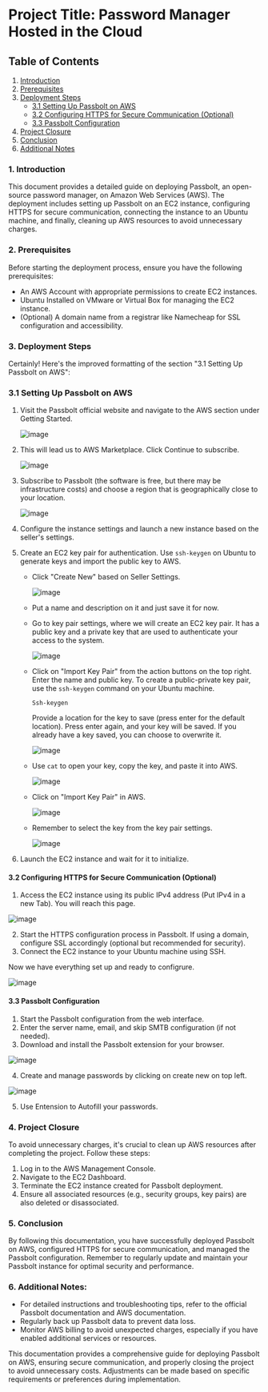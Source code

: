 
# Project Title: Password Manager Hosted in the Cloud

## Table of Contents
1. [Introduction](#introduction)
2. [Prerequisites](#prerequisites)
3. [Deployment Steps](#deployment-steps)
   - [3.1 Setting Up Passbolt on AWS](#setting-up-passbolt-on-aws)
   - [3.2 Configuring HTTPS for Secure Communication (Optional)](#configuring-https-for-secure-communication-optional)
   - [3.3 Passbolt Configuration](#passbolt-configuration)
4. [Project Closure](#project-closure)
5. [Conclusion](#conclusion)
6. [Additional Notes](#additional-notes)


### **1. Introduction<a name="introduction"></a>**

This document provides a detailed guide on deploying Passbolt, an open-source password manager, on Amazon Web Services (AWS). The deployment includes setting up Passbolt on an EC2 instance, configuring HTTPS for secure communication, connecting the instance to an Ubuntu machine, and finally, cleaning up AWS resources to avoid unnecessary charges.


### **2. Prerequisites**

Before starting the deployment process, ensure you have the following prerequisites:

- An AWS Account with appropriate permissions to create EC2 instances.
- Ubuntu Installed on VMware or Virtual Box for managing the EC2 instance.
- (Optional) A domain name from a registrar like Namecheap for SSL configuration and accessibility.


### **3. Deployment Steps**
Certainly! Here's the improved formatting of the section "3.1 Setting Up Passbolt on AWS":

### **3.1 Setting Up Passbolt on AWS**

1. Visit the Passbolt official website and navigate to the AWS section under Getting Started.

   ![image](https://github.com/ijlal321/Cyber-Security-Projects/assets/103317626/060b3d72-43f1-4c54-94e6-3f3531d1f003)

2. This will lead us to AWS Marketplace. Click Continue to subscribe.

   ![image](https://github.com/ijlal321/Cyber-Security-Projects/assets/103317626/4976ab8f-93f7-4036-a3c8-e9076153ac2b)

3. Subscribe to Passbolt (the software is free, but there may be infrastructure costs) and choose a region that is geographically close to your location.

   ![image](https://github.com/ijlal321/Cyber-Security-Projects/assets/103317626/89ceea9e-b892-4c4f-b8ef-e67be114d5f4)

4. Configure the instance settings and launch a new instance based on the seller's settings.

5. Create an EC2 key pair for authentication. Use `ssh-keygen` on Ubuntu to generate keys and import the public key to AWS.

   - Click "Create New" based on Seller Settings.

     ![image](https://github.com/ijlal321/Cyber-Security-Projects/assets/103317626/82373a5e-12a5-435b-832e-eeb645484e1b)

   - Put a name and description on it and just save it for now.

   - Go to key pair settings, where we will create an EC2 key pair. It has a public key and a private key that are used to authenticate your access to the system.

     ![image](https://github.com/ijlal321/Cyber-Security-Projects/assets/103317626/52ec0702-c4e0-48ba-b632-8b462042187e)

   - Click on "Import Key Pair" from the action buttons on the top right. Enter the name and public key. To create a public-private key pair, use the `ssh-keygen` command on your Ubuntu machine.
   
     ```
     Ssh-keygen
     ```

     Provide a location for the key to save (press enter for the default location). Press enter again, and your key will be saved. If you already have a key saved, you can choose to overwrite it.

     ![image](https://github.com/ijlal321/Cyber-Security-Projects/assets/103317626/8067aee2-82b7-4b39-a197-9f1cf6f50aec)

   - Use `cat` to open your key, copy the key, and paste it into AWS.

     ![image](https://github.com/ijlal321/Cyber-Security-Projects/assets/103317626/8e78209f-d9d8-49df-8aa6-4f0e4607ec7f)

   - Click on "Import Key Pair" in AWS.

     ![image](https://github.com/ijlal321/Cyber-Security-Projects/assets/103317626/b4a9a9f4-e04a-45ce-9e46-8b579d43c8f9)

   - Remember to select the key from the key pair settings.

     ![image](https://github.com/ijlal321/Cyber-Security-Projects/assets/103317626/0946fd47-6e7e-47cd-98e0-8762de248acf)

6. Launch the EC2 instance and wait for it to initialize.

#### **3.2 Configuring HTTPS for Secure Communication (Optional)**

1. Access the EC2 instance using its public IPv4 address (Put IPv4 in a new Tab). You will reach this page.

![image](https://github.com/ijlal321/Cyber-Security-Projects/assets/103317626/7cb60b0b-5b99-4ae3-84a2-0fa6e591850e)

2. Start the HTTPS configuration process in Passbolt. If using a domain, configure SSL accordingly (optional but recommended for security).
3. Connect the EC2 instance to your Ubuntu machine using SSH.

Now we have everything set up and ready to configrure.

![image](https://github.com/ijlal321/Cyber-Security-Projects/assets/103317626/00b87c77-2167-40c5-a817-9eb57b749382)


#### **3.3 Passbolt Configuration**

1. Start the Passbolt configuration from the web interface.
2. Enter the server name, email, and skip SMTB configuration (if not needed).
3. Download and install the Passbolt extension for your browser.

![image](https://github.com/ijlal321/Cyber-Security-Projects/assets/103317626/446fec87-b57d-4369-b31f-94a939a6e78d)

4. Create and manage passwords by clicking on create new on top left.

![image](https://github.com/ijlal321/Cyber-Security-Projects/assets/103317626/bb4c7991-bf16-41a0-aa30-a9a726b3dccd)

5. Use Entension to Autofill your passwords.


### **4. Project Closure**

To avoid unnecessary charges, it's crucial to clean up AWS resources after completing the project. Follow these steps:

1. Log in to the AWS Management Console.
2. Navigate to the EC2 Dashboard.
3. Terminate the EC2 instance created for Passbolt deployment.
4. Ensure all associated resources (e.g., security groups, key pairs) are also deleted or disassociated.


### **5. Conclusion**

By following this documentation, you have successfully deployed Passbolt on AWS, configured HTTPS for secure communication, and managed the Passbolt configuration. Remember to regularly update and maintain your Passbolt instance for optimal security and performance.


### **6. Additional Notes:**

- For detailed instructions and troubleshooting tips, refer to the official Passbolt documentation and AWS documentation.
- Regularly back up Passbolt data to prevent data loss.
- Monitor AWS billing to avoid unexpected charges, especially if you have enabled additional services or resources.


This documentation provides a comprehensive guide for deploying Passbolt on AWS, ensuring secure communication, and properly closing the project to avoid unnecessary costs. Adjustments can be made based on specific requirements or preferences during implementation.
